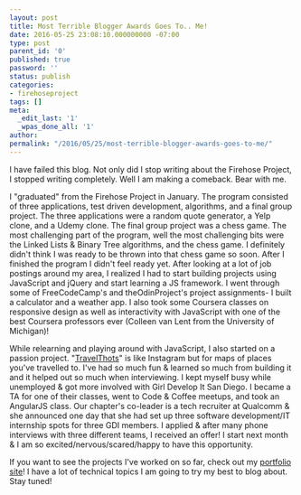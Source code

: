 ```yaml
---
layout: post
title: Most Terrible Blogger Awards Goes To.. Me!
date: 2016-05-25 23:08:10.000000000 -07:00
type: post
parent_id: '0'
published: true
password: ''
status: publish
categories:
- firehoseproject
tags: []
meta:
  _edit_last: '1'
  _wpas_done_all: '1'
author:
permalink: "/2016/05/25/most-terrible-blogger-awards-goes-to-me/"
---
```

I have failed this blog. Not only did I stop writing about the Firehose Project, I stopped writing completely. Well I am making a comeback. Bear with me.

I "graduated" from the Firehose Project in January. The program consisted of three applications, test driven development, algorithms, and a final group project. The three applications were a random quote generator, a Yelp clone, and a Udemy clone. The final group project was a chess game. The most challenging part of the program, well the most challenging bits were the Linked Lists & Binary Tree algorithms, and the chess game. I definitely didn't think I was ready to be thrown into that chess game so soon. After I finished the program I didn't feel ready yet. After looking at a lot of job postings around my area, I realized I had to start building projects using JavaScript and jQuery and start learning a JS framework. I went through some of FreeCodeCamp's and theOdinProject's project assignments- I built a calculator and a weather app. I also took some Coursera classes on responsive design as well as interactivity with JavaScript with one of the best Coursera professors ever (Colleen van Lent from the University of Michigan)!

While relearning and playing around with JavaScript, I also started on a passion project. "[TravelThots](http://travelthots.herokuapp.com/)" is like Instagram but for maps of places you've travelled to. I've had so much fun & learned so much from building it and it helped out so much when interviewing. I kept myself busy while unemployed & got more involved with Girl Develop It San Diego. I became a TA for one of their classes, went to Code & Coffee meetups, and took an AngularJS class. Our chapter's co-leader is a tech recruiter at Qualcomm & she announced one day that she had set up three software development/IT internship spots for three GDI members. I applied & after many phone interviews with three different teams, I received an offer! I start next month & I am so excited/nervous/scared/happy to have this opportunity.

If you want to see the projects I've worked on so far, check out my [portfolio site](http://gabycastaneda.com/)! I have a lot of technical topics I am going to try my best to blog about. Stay tuned!

&nbsp;

